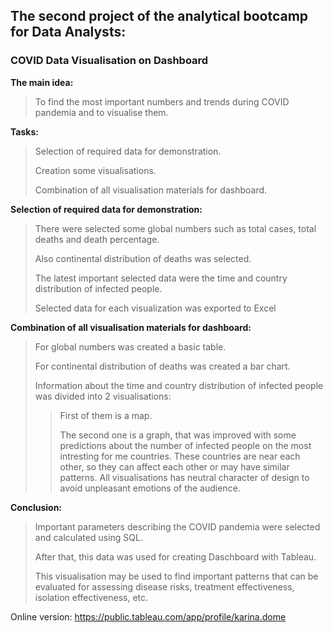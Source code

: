 ## The second project of the analytical bootcamp for Data Analysts:
### COVID Data Visualisation on Dashboard

**The main idea:**
>To find the most important numbers and trends during COVID pandemia and to visualise them.

**Tasks:**
>Selection of required data for demonstration.
>
>Creation some visualisations.
>
>Combination of all visualisation materials for dashboard.

**Selection of required data for demonstration:**
>There were selected some global numbers such as total cases, total deaths and death percentage.
>
>Also continental distribution of deaths was selected.
>
>The latest important selected data were the time and country distribution of infected people.
>
>Selected data for each visualization was exported to Excel

**Combination of all visualisation materials for dashboard:**
>For global numbers was created a basic table.
>
>For continental distribution of deaths was created a bar chart.
>
>Information about the time and country distribution of infected people was divided into 2 visualisations:
>>First of them is a map.
>>
>>The second one is a graph, that was improved with some predictions about the number of infected people on the most intresting for me countries.
>>These countries are near each other, so they can affect each other or may have similar patterns.
All visualisations has neutral character of design to avoid unpleasant emotions of the audience.

**Conclusion:**
>Important parameters describing the COVID pandemia were selected and calculated using SQL.
>
>After that, this data was used for creating Daschboard with Tableau.
>
>This visualisation may be used to find important patterns that can be evaluated for assessing disease risks, treatment effectiveness, isolation effectiveness, etc.

Online version: https://public.tableau.com/app/profile/karina.dome
